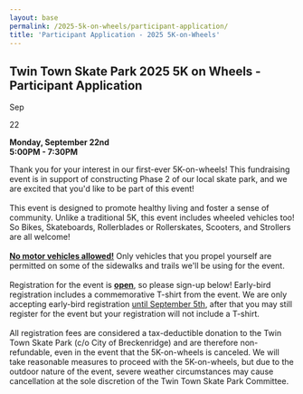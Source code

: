 ```yaml
---
layout: base
permalink: /2025-5k-on-wheels/participant-application/
title: 'Participant Application - 2025 5K-on-Wheels'
---
```


<div class="zeffy-event-application">
<div class="info-section__text">
<h2>Twin Town Skate Park 2025 5K on Wheels - Participant Application</h2>
<div class="date-info-line"><div class="calendar-box"><p>Sep</p><p>22</p></div><p><b>Monday, September 22nd<br />5:00PM - 7:30PM</b></p></div>
<p>Thank you for your interest in our first-ever 5K-on-wheels! This fundraising event is in support of constructing Phase 2 of our local skate park, and we are excited that you'd like to be part of this event!<br /><br />This event is designed to promote healthy living and foster a sense of community. Unlike a traditional 5K, this event includes wheeled vehicles too! So Bikes, Skateboards, Rollerblades or Rollerskates, Scooters, and Strollers are all welcome!<br /><br /><u><b>No motor vehicles allowed!</b></u> Only vehicles that you propel yourself are permitted on some of the sidewalks and trails we'll be using for the event.<br /><br />Registration for the event is <u><b>open</b></u>, so please sign-up below! Early-bird registration includes a commemorative T-shirt from the event. We are only accepting early-bird registration <u>until September 5th</u>, after that you may still register for the event but your registration will not include a T-shirt.<br /><br />All registration fees are considered a tax-deductible donation to the Twin Town Skate Park (c/o City of Breckenridge) and are therefore non-refundable, even in the event that the 5K-on-wheels is canceled. We will take reasonable measures to proceed with the 5K-on-wheels, but due to the outdoor nature of the event, severe weather circumstances may cause cancellation at the sole discretion of the Twin Town Skate Park Committee.
</div>
<div class="iframe-container" style="position:relative;overflow:hidden;"><iframe title='Donation form powered by Zeffy' style='position: absolute; border: 0; top:0;left:0;bottom:0;right:0;width:100%;height:100%' src='https://www.zeffy.com/embed/ticketing/twin-town-skate-park-5k-on-wheels-participant-form' allowpaymentrequest allowTransparency="true"></iframe></div>
</div>
